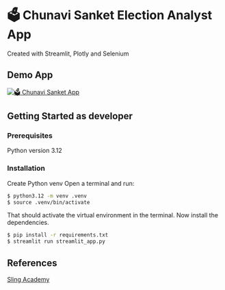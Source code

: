 # 🗳️ Chunavi Sanket Election Analyst App

Created with Streamlit, Plotly and Selenium

## Demo App
[![🗳️ Chunavi Sanket App](https://static.streamlit.io/badges/streamlit_badge_black_white.svg)](https://text-c3po.streamlit.app/)


## Getting Started as developer

### Prerequisites

Python version 3.12

### Installation
Create Python venv
Open a terminal and run:

```bash
$ python3.12 -m venv .venv
$ source .venv/bin/activate
```
That should activate the virtual environment in the terminal.
Now install the dependencies.
```bash
$ pip install -r requirements.txt
$ streamlit run streamlit_app.py
```

## References

[Sling Academy](https://www.slingacademy.com/article/pandas-dataframe-adding-a-percentage-column-based-on-other-columns/)

